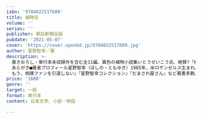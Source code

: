 ```yaml
---
isbn: '9784022517609'
title: 植物忌
volume: ''
series: ''
publisher: 朝日新聞出版
pubdate: '2021-05-07'
cover: 'https://cover.openbd.jp/9784022517609.jpg'
author: 星野智幸／著
description: >-
  書きおろし・単行本未収録作を含む全11編、異色の植物小説集いとうせいこう氏、絶賛?「植物へ植物へ、ヒトが溶けて滲み出す。これは多方向的で悦ばしい『変身』の群」アイビーを体に生やして着飾るうちに植物化した人間たちの幸福な未来を描いた「スキン・プランツ」、蜂起する植物たちと特殊工作員ネオ・ガーデナーが対峙する「始祖ダチュラ」等、11編。ヒトが植物の世界に取り込まれていく虚構に、現代社会への痛烈な批判を込める――。■収録作品避暑する木ディア・プルーデンス記憶する密林スキン・プランツぜんまいどおし植物転換手術を受けることを決めた元彼女へ、　思いとどまるよう説得する手紙ひとがたそう始祖ダチュラ踊る松桜源郷喋らんあまりの種―
  あとがき■著者プロフィール星野智幸（ほしの・ともゆき）1965年、米ロサンゼルス生まれ。早稲田大学卒。新聞社勤務を経て、1997年、『最後の吐息』が文藝賞を受賞しデビューする。2000年『目覚めよと人魚は歌う』で三島由紀夫賞、03年『ファンタジスタ』で野間文芸新人賞、11年『俺俺』で大江健三郎賞、15年『夜は終わらない』で読売文学賞、18年『?』で谷崎潤一郎賞を受賞。ほか『植物診断室』『呪文』『未来の記憶は蘭のなかで作られる』『のこった
  もう、相撲ファンを引退しない』『星野智幸コレクション』『だまされ屋さん』など著書多数。
price: '1600'
genre: ''
target: 一般
format: 単行本
content: 日本文学、小説・物語

---
```

